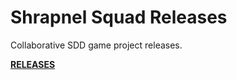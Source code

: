 # Shrapnel Squad Releases
Collaborative SDD game project releases.

[**RELEASES**](https://github.com/seenyxx/shrapnel-squad-releases/releases)
